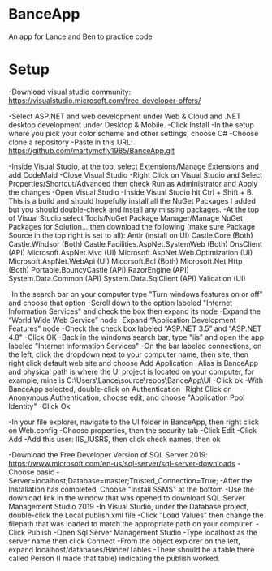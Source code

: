# BanceApp
An app for Lance and Ben to practice code

# Setup

-Download visual studio community:
https://visualstudio.microsoft.com/free-developer-offers/

-Select ASP.NET and web development under Web & Cloud and .NET desktop development under Desktop & Mobile.
-Click Install
-In the setup where you pick your color scheme and other settings, choose C#
-Choose clone a repository
-Paste in this URL: https://github.com/martymcfly1985/BanceApp.git

-Inside Visual Studio, at the top, select Extensions/Manage Extensions and add CodeMaid
-Close Visual Studio
-Right Click on Visual Studio and Select Properties/Shortcut/Advanced then check Run as Administrator and Apply the changes
-Open Visual Studio
-Inside Visual Studio hit Ctrl + Shift + B. This is a build and should hopefully install all the NuGet Packages I added but you should double-check and install any missing packages.
-At the top of Visual Studio select Tools/NuGet Package Manager/Manage NuGet Packages for Solution... then download the following (make sure Package Source in the top right is set to all):
Antlr (install on UI)
Castle.Core (Both)
Castle.Windsor (Both)
Castle.Facilities.AspNet.SystemWeb (Both)
DnsClient (API)
Microsoft.AspNet.Mvc (UI)
Microsoft.AspNet.Web.Optimization (UI)
Microsoft.AspNet.WebApi (UI)
Micorsoft.Bcl (Both)
Microsoft.Net.Http (Both)
Portable.BouncyCastle (API)
RazorEngine (API)
System.Data.Common (API)
System.Data.SqlClient (API)
Validation (UI)

-In the search bar on your computer type "Turn windows features on or off" and choose that option
-Scroll down to the option labeled "Internet Information Services" and check the box then expand its node
-Expand the “World Wide Web Service” node
-Expand “Application Development Features” node
-Check the check box labeled “ASP.NET 3.5” and "ASP.NET 4.8"
-Click OK
-Back in the windows search bar, type "iis" and open the app labeled "Internet Information Services"
-On the bar labeled connections, on the left, click the dropdown next to your computer name, then site, then right click default web site and choose Add Application
-Alias is BanceApp and physical path is where the UI project is located on your computer, for example, mine is C:\Users\Lance\source\repos\BanceApp\UI
-Click ok
-With BanceApp selected, double-click on Authentication
-Right Click on Anonymous Authentication, choose edit, and choose "Application Pool Identity"
-Click Ok

-In your file explorer, navigate to the UI folder in BanceApp, then right click on Web.config
-Choose properties, then the security tab
-Click Edit
-Click Add
-Add this user: IIS_IUSRS, then click check names, then ok

-Download the Free Developer Version of SQL Server 2019: https://www.microsoft.com/en-us/sql-server/sql-server-downloads
-Choose basic
-Server=localhost;Database=master;Trusted_Connection=True;
-After the Installation has completed, Choose "Install SSMS" at the bottom
-Use the download link in the window that was opened to download SQL Server Management Studio 2019
-In Visual Studio, under the Database project, double-click the Local.publish.xml file
-Click "Load Values" then change the filepath that was loaded to match the appropriate path on your computer.
-Click Publish
-Open Sql Server Management Studio
-Type localhost as the server name then click Connect
-From the object explorer on the left, expand localhost/databases/Bance/Tables
-There should be a table there called Person (I made that table) indicating the publish worked.
